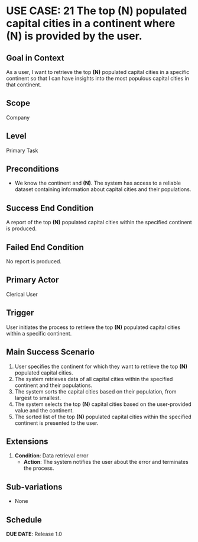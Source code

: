 # USE CASE: 21 The top **(N)** populated capital cities in a continent where **(N)** is provided by the user.

## Goal in Context

As a user, I want to retrieve the top **(N)** populated capital cities in a specific continent so that I can have insights into the most populous capital cities in that continent.

## Scope

Company

## Level

Primary Task

## Preconditions

- We know the continent and **(N)**. The system has access to a reliable dataset containing information about capital cities and their populations.

## Success End Condition

A report of the top **(N)** populated capital cities within the specified continent is produced.

## Failed End Condition

No report is produced. 

## Primary Actor

Clerical User

## Trigger

User initiates the process to retrieve the top **(N)** populated capital cities within a specific continent.

## Main Success Scenario

1. User specifies the continent for which they want to retrieve the top **(N)** populated capital cities.
2. The system retrieves data of all capital cities within the specified continent and their populations.
3. The system sorts the capital cities based on their population, from largest to smallest.
4. The system selects the top **(N)** capital cities based on the user-provided value and the continent.
5. The sorted list of the top **(N)** populated capital cities within the specified continent is presented to the user.

## Extensions

1. **Condition**: Data retrieval error
   - **Action**: The system notifies the user about the error and terminates the process.

## Sub-variations

- None

## Schedule

**DUE DATE**: Release 1.0
